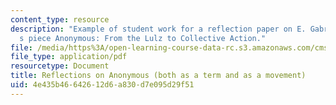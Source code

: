 ```yaml
---
content_type: resource
description: "Example of student work for a reflection paper on E. Gabriella Coleman\u2019\
  s piece Anonymous: From the Lulz to Collective Action."
file: /media/https%3A/open-learning-course-data-rc.s3.amazonaws.com/cms-361-networked-social-movements-media-mobilization-spring-2014/4e435b46642612d6a830d7e095d29f51_MITCMS_361S14_ReflcOnAnony.pdf
file_type: application/pdf
resourcetype: Document
title: Reflections on Anonymous (both as a term and as a movement)
uid: 4e435b46-6426-12d6-a830-d7e095d29f51
---
```

